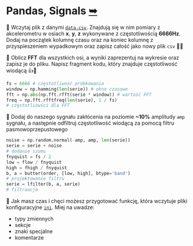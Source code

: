 # Pandas, Signals [➥](./readme.md)

🥉 Wczytaj plik z danymi [`data.csv`](./data.csv). Znajdują się w nim pomiary z akcelerometru w osiach **x**, **y**, **z** wykonywane z częstotliwością **6666Hz**. Dodaj na początek kolumnę czasu oraz na koniec kolumnę z przyspieszeniem wypadkowym oraz zapisz całość jako nowy plik `csv` 🚫🐼

🥈 Oblicz **FFT** dla wszystkich osi, a wyniki zaprezentuj na wykresie oraz zapisz je do pliku. Napisz fragment kodu, który znajduje częstotliwość wiodącą 👍🐼

```py
fs = 6666 # częstotliwość próbkowania
window = np.hamming(len(serie)) # okno czasowe
fft = np.abs(np.fft.rfft(serie * window)) # wartość FFT
freq = np.fft.rfftfreq(len(serie), 1 / fs)
# częstotliowści dla FFT
```

🥇 Dodaj do naszego sygnału zakłócenia na poziomie **~10%** amplitudy `amp` sygnału, a następnie odfiltruj częstotliwość wiodącą za pomocą filtru pasmowoprzepustowego

```py
noise = np.random.normal(-amp, amp, len(serie))
serie = serie + noise
# dodanie szumu
fnyquist = fs / 2
low = flow / fnyquist
high = fhigh / fnyquist
b, a = butter(order, [low, high], btype='band')
# projektowanie filtru
serie = lfilter(b, a, serie)
# filtraacja
```

🏅 Jak masz czas i chęci możesz przygotować funkcję, która wczytuje pliki konfiguracyjne [`ini`](https://pl.wikipedia.org/wiki/INI). Miej na uwadze:

- typy zmiennych
- sekcje
- znaki specjalne
- komentarze
